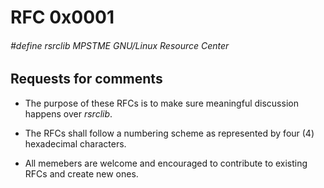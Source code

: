 # RFC 0x0001
###### #define rsrclib MPSTME GNU/Linux Resource Center 
## Requests for comments



- The purpose of these RFCs is to make sure meaningful discussion happens over _rsrclib_.

- The RFCs shall follow a numbering scheme as represented by four (4) hexadecimal characters.

- All memebers are welcome and encouraged to contribute to existing RFCs and create new ones.